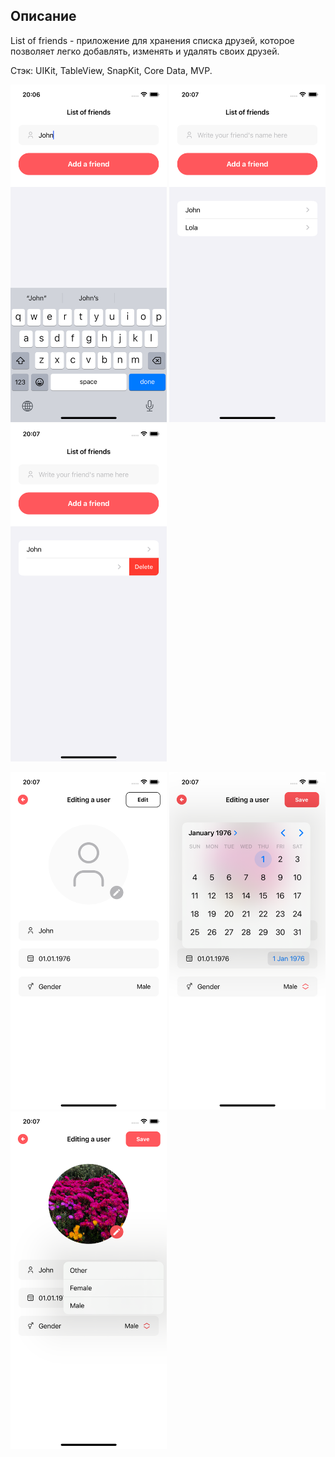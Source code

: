 ## Описание

List of friends - приложение для хранения списка друзей, которое позволяет легко добавлять, изменять и удалять своих друзей. 

Стэк: UIKit, TableView, SnapKit, Core Data, MVP.

<p align="left">
  <img width="250" height="540" src="https://github.com/korotkovak/List-of-friends/blob/develop/1.png">
  <img width="250" height="540" src="https://github.com/korotkovak/List-of-friends/blob/develop/2.png">
  <img width="250" height="540" src="https://github.com/korotkovak/List-of-friends/blob/develop/3.png">
</p>

<p align="left">
  <img width="250" height="540" src="https://github.com/korotkovak/List-of-friends/blob/develop/4.png">
  <img width="250" height="540" src="https://github.com/korotkovak/List-of-friends/blob/develop/5.png">
  <img width="250" height="540" src="https://github.com/korotkovak/List-of-friends/blob/develop/6.png">
</p>
